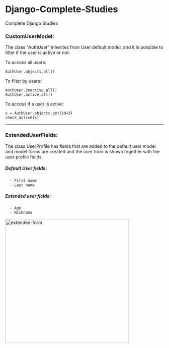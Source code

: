 # Django-Complete-Studies
Complete Django Studies

### CustomUserModel:

The class "AuthUser" inherites from User default model, and it is possible to filter if the
user is active or not:

To access all users:

```
AuthUser.objects.all()
```

To filter by users:

```
AuthUser.inactive.all()
AuthUser.active.all()
```

To access if a user is active:

```
x = AuthUser.objects.get(id=3)
check_active(x)
```

<hr />

### ExtendedUserFields:

The class UserProfile has fields that are added to the default user model
and model forms are created and the user form is shown together with the user profile fields 
##### Default User fields: 
      - First name
      - Last name
##### Extended user fields:
      - Age
      - Nickname
      
<img width="393" alt="extended-form" src="https://user-images.githubusercontent.com/63022500/235264606-b57b4060-cde6-46d7-94cd-3f025bcb64d2.png">

